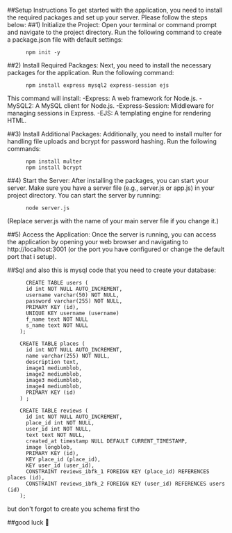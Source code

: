 ##Setup Instructions
To get started with the application, you need to install the required packages and set up your server. Please follow the steps below:
  ##1)
  Initialize the Project: Open your terminal or command prompt and navigate to the project directory. Run the following command to create a package.json file with default settings:
  
          npm init -y
  ##2)
  Install Required Packages: Next, you need to install the necessary packages for the application. Run the following command:
  
          npm install express mysql2 express-session ejs
          
  This command will install:
    -Express: A web framework for Node.js.
    -MySQL2: A MySQL client for Node.js.
    -Express-Session: Middleware for managing sessions in Express.
    -EJS: A templating engine for rendering HTML.
    
  ##3)
  Install Additional Packages: Additionally, you need to install multer for handling file uploads and bcrypt for password hashing. Run the following commands:
  
          npm install multer
          npm install bcrypt

  ##4)
  Start the Server: After installing the packages, you can start your server. Make sure you have a server file (e.g., server.js or app.js) in your project directory. You can start the server by running:

          node server.js
  (Replace server.js with the name of your main server file if you change it.)
    
  ##5)
  Access the Application: Once the server is running, you can access the application by opening your web browser and navigating to http://localhost:3001 (or the port you have configured or change the default port that i setup).
  
  ##Sql
and also this is mysql code that you need to create your database:

          CREATE TABLE users (
          id int NOT NULL AUTO_INCREMENT,
          username varchar(50) NOT NULL,
          password varchar(255) NOT NULL,
          PRIMARY KEY (id),
          UNIQUE KEY username (username)
          f_name text NOT NULL
          s_name text NOT NULL
        );
        
        CREATE TABLE places (
          id int NOT NULL AUTO_INCREMENT,
          name varchar(255) NOT NULL,
          description text,
          image1 mediumblob,
          image2 mediumblob,
          image3 mediumblob,
          image4 mediumblob,
          PRIMARY KEY (id)
        ) ;
        
        CREATE TABLE reviews (
          id int NOT NULL AUTO_INCREMENT,
          place_id int NOT NULL,
          user_id int NOT NULL,
          text text NOT NULL,
          created_at timestamp NULL DEFAULT CURRENT_TIMESTAMP,
          image longblob,
          PRIMARY KEY (id),
          KEY place_id (place_id),
          KEY user_id (user_id),
          CONSTRAINT reviews_ibfk_1 FOREIGN KEY (place_id) REFERENCES places (id),
          CONSTRAINT reviews_ibfk_2 FOREIGN KEY (user_id) REFERENCES users (id)
        );

but don't forgot to create you schema first tho

##good luck 💚
